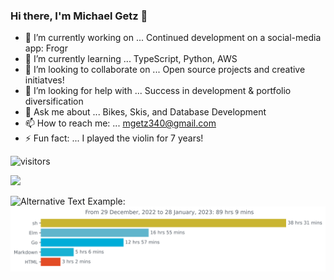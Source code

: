 ### Hi there, I'm Michael Getz 👋

- 🔭 I’m currently working on ... Continued development on a social-media app: Frogr
- 🌱 I’m currently learning ... TypeScript, Python, AWS
- 👯 I’m looking to collaborate on ... Open source projects and creative initiatves!
- 🤔 I’m looking for help with ... Success in development & portfolio diversification
- 💬 Ask me about ... Bikes, Skis, and Database Development
- 📫 How to reach me: ... mgetz340@gmail.com
- ⚡ Fun fact: ... I played the violin for 7 years!

![visitors](https://visitor-badge.glitch.me/badge?page_id=${mgetz34}.${115820984})

<img height="180em" src="https://github-readme-stats.vercel.app/api?username=mgetz34&show_icons=true&hide_border=true&&count_private=true&include_all_commits=true" />

<img
  src="https://github.com/mgetz34/mgetz34/blob/main/images/stat.svg"
  alt="Alternative Text"
/>
Example:
<img
  src="https://github.com/avinal/avinal/blob/main/images/stat.svg"
  alt="Avinal WakaTime Activity"
/>
